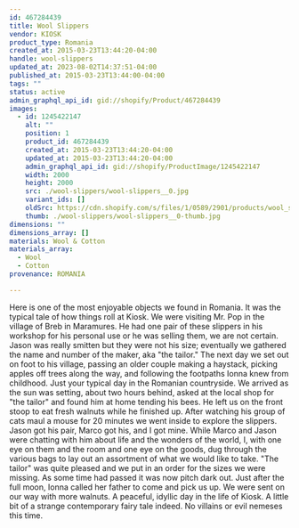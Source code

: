 ```yaml
---
id: 467284439
title: Wool Slippers
vendor: KIOSK
product_type: Romania
created_at: 2015-03-23T13:44:20-04:00
handle: wool-slippers
updated_at: 2023-08-02T14:37:51-04:00
published_at: 2015-03-23T13:44:00-04:00
tags: ""
status: active
admin_graphql_api_id: gid://shopify/Product/467284439
images:
  - id: 1245422147
    alt: ""
    position: 1
    product_id: 467284439
    created_at: 2015-03-23T13:44:20-04:00
    updated_at: 2015-03-23T13:44:20-04:00
    admin_graphql_api_id: gid://shopify/ProductImage/1245422147
    width: 2000
    height: 2000
    src: ./wool-slippers/wool-slippers__0.jpg
    variant_ids: []
    oldSrc: https://cdn.shopify.com/s/files/1/0589/2901/products/wool_slippers.jpeg?v=1427132660
    thumb: ./wool-slippers/wool-slippers__0-thumb.jpg
dimensions: ""
dimensions_array: []
materials: Wool & Cotton
materials_array:
  - Wool
  - Cotton
provenance: ROMANIA

---
```


Here is one of the most enjoyable objects we found in Romania. It was the typical tale of how things roll at Kiosk. We were visiting Mr. Pop in the village of Breb in Maramures. He had one pair of these slippers in his workshop for his personal use or he was selling them, we are not certain. Jason was really smitten but they were not his size; eventually we gathered the name and number of the maker, aka "the tailor." The next day we set out on foot to his village, passing an older couple making a haystack, picking apples off trees along the way, and following the footpaths Ionna knew from childhood. Just your typical day in the Romanian countryside. We arrived as the sun was setting, about two hours behind, asked at the local shop for "the tailor" and found him at home tending his bees. He left us on the front stoop to eat fresh walnuts while he finished up. After watching his group of cats maul a mouse for 20 minutes we went inside to explore the slippers. Jason got his pair, Marco got his, and I got mine. While Marco and Jason were chatting with him about life and the wonders of the world, I, with one eye on them and the room and one eye on the goods, dug through the various bags to lay out an assortment of what we would like to take. "The tailor" was quite pleased and we put in an order for the sizes we were missing. As some time had passed it was now pitch dark out. Just after the full moon, Ionna called her father to come and pick us up. We were sent on our way with more walnuts. A peaceful, idyllic day in the life of Kiosk. A little bit of a strange contemporary fairy tale indeed. No villains or evil nemeses this time.